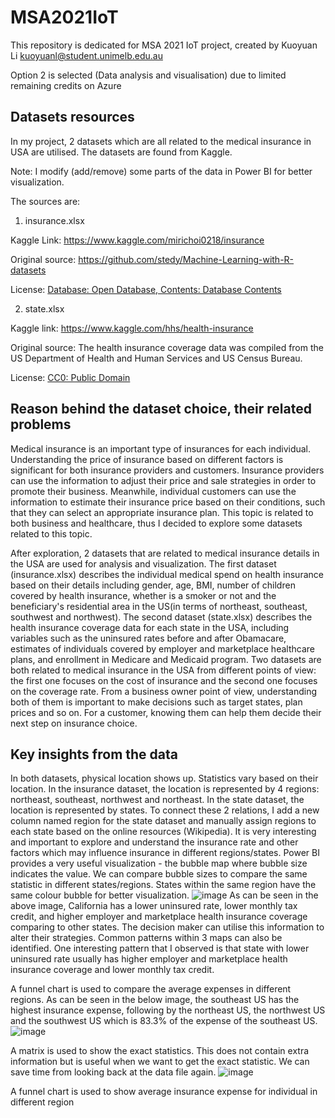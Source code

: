 # MSA2021IoT
This repository is dedicated for MSA 2021 IoT project, created by Kuoyuan Li kuoyuanl@student.unimelb.edu.au

Option 2 is selected (Data analysis and visualisation) due to limited remaining credits on Azure

## Datasets resources
In my project, 2 datasets which are all related to the medical insurance in USA are utilised. The datasets are found from Kaggle.

Note: I modify (add/remove) some parts of the data in Power BI for better visualization.

The sources are:

1. insurance.xlsx

Kaggle Link: https://www.kaggle.com/mirichoi0218/insurance

Original source: https://github.com/stedy/Machine-Learning-with-R-datasets

License: [Database: Open Database, Contents: Database Contents](https://opendatacommons.org/licenses/dbcl/1-0/)

2. state.xlsx

Kaggle link: https://www.kaggle.com/hhs/health-insurance

Original source: The health insurance coverage data was compiled from the US Department of Health and Human Services and US Census Bureau.

License: [CC0: Public Domain](https://creativecommons.org/publicdomain/zero/1.0/)

## Reason behind the dataset choice, their related problems
Medical insurance is an important type of insurances for each individual. Understanding the price of insurance based on different factors is significant for both insurance providers and customers. Insurance providers can use the information to adjust their price and sale strategies in order to promote their business. Meanwhile, individual customers can use the information to estimate their insurance price based on their conditions, such that they can select an appropriate insurance plan. This topic is related to both business and healthcare, thus I decided to explore some datasets related to this topic.

After exploration, 2 datasets that are related to medical insurance details in the USA are used for analysis and visualization. The first dataset (insurance.xlsx) describes the individual medical spend on health insurance based on their details including gender, age, BMI, number of children covered by health insurance, whether is a smoker or not and the beneficiary's residential area in the US(in terms of northeast, southeast, southwest and northwest). The second dataset (state.xlsx) describes the health insurance coverage data for each state in the USA, including variables such as the uninsured rates before and after Obamacare, estimates of individuals covered by employer and marketplace healthcare plans, and enrollment in Medicare and Medicaid program. Two datasets are both related to medical insurance in the USA from different points of view: the first one focuses on the cost of insurance and the second one focuses on the coverage rate. From a business owner point of view, understanding both of them is important to make decisions such as target states, plan prices and so on. For a customer, knowing them can help them decide their next step on insurance choice.

## Key insights from the data
In both datasets, physical location shows up. Statistics vary based on their location. In the insurance dataset, the location is represented by 4 regions: northeast, southeast, northwest and northeast. In the state dataset, the location is represented by states. To connect these 2 relations, I add a new column named region for the state dataset and manually assign regions to each state based on the online resources (Wikipedia). It is very interesting and important to explore and understand the insurance rate and other factors which may influence insurance in different regions/states. Power BI provides a very useful visualization - the bubble map where bubble size indicates the value. We can compare bubble sizes to compare the same statistic in different states/regions. States within the same region have the same colour bubble for better visualization.
![image](https://user-images.githubusercontent.com/66192678/133436385-3d84f4af-18a9-4b63-aca7-0a987d4f0efb.png)
As can be seen in the above image, California has a lower uninsured rate, lower monthly tax credit, and higher employer and marketplace health insurance coverage comparing to other states. The decision maker can utilise this information to alter their strategies. Common patterns within 3 maps can also be identified. One interesting pattern that I observed is that state with lower uninsured rate usually has higher employer and marketplace health insurance coverage and lower monthly tax credit.

A funnel chart is used to compare the average expenses in different regions. As can be seen in the below image, the southeast US has the highest insurance expense, following by the northeast US, the northwest US and the southwest US which is 83.3% of the expense of the southeast US.
![image](https://user-images.githubusercontent.com/66192678/133437326-9ceca15c-5116-424d-8dd7-e48fbe0c0c7d.png)

A matrix is used to show the exact statistics. This does not contain extra information but is useful when we want to get the exact statistic. We can save time from looking back at the data file again.
![image](https://user-images.githubusercontent.com/66192678/133437553-4bbc6db8-064a-4668-800d-6c0b5f5f0562.png)






A funnel chart is used to show average insurance expense for individual in different region

